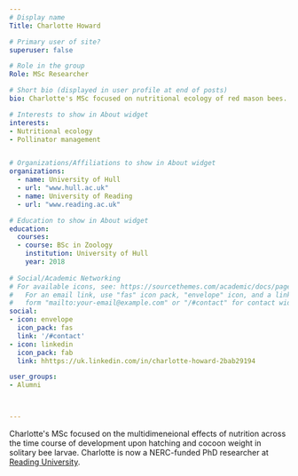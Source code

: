 ```yaml
---
# Display name
Title: Charlotte Howard

# Primary user of site?
superuser: false

# Role in the group
Role: MSc Researcher

# Short bio (displayed in user profile at end of posts)
bio: Charlotte's MSc focused on nutritional ecology of red mason bees.

# Interests to show in About widget
interests:
- Nutritional ecology
- Pollinator management


# Organizations/Affiliations to show in About widget
organizations:
  - name: University of Hull
  - url: "www.hull.ac.uk"
  - name: University of Reading
  - url: "www.reading.ac.uk"

# Education to show in About widget
education:
  courses:
  - course: BSc in Zoology
    institution: University of Hull
    year: 2018
 
# Social/Academic Networking
# For available icons, see: https://sourcethemes.com/academic/docs/page-builder/#icons
#   For an email link, use "fas" icon pack, "envelope" icon, and a link in the
#   form "mailto:your-email@example.com" or "/#contact" for contact widget.
social:
- icon: envelope
  icon_pack: fas
  link: '/#contact'
- icon: linkedin
  icon_pack: fab
  link: hhttps://uk.linkedin.com/in/charlotte-howard-2bab29194

user_groups:
- Alumni



---
```


Charlotte's MSc focused on the multidimeneional effects of nutrition across the time course of development upon hatching and cocoon weight in solitary bee larvae. Charlotte is now a NERC-funded PhD researcher at [Reading University](https://research.reading.ac.uk/foodbiosystems/meet-our-researchers/meet-our-phd-students-rdg/).